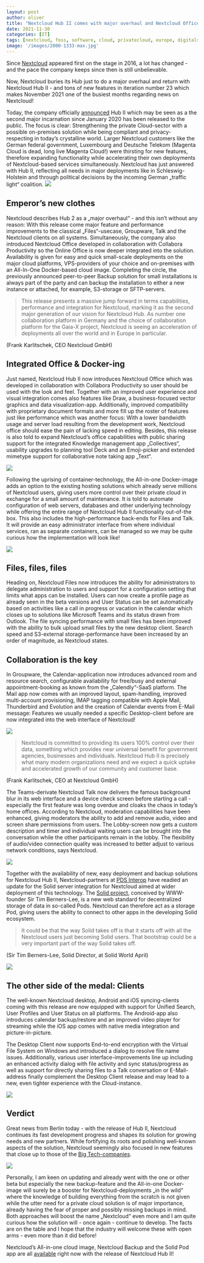 ```yaml
---
layout: post
author: oliver
title: "Nextcloud Hub II comes with major overhaul and Nextcloud Office"
date: 2021-11-30
categories: [IT]
tags: [nextcloud, foss, software, cloud, privatecloud, europe, digitalsovereignty]     # TAG names should always be lowercase
image: '/images/2000-1333-max.jpg'
---
```


Since [Nextcloud](https://nextcloud.com/) appeared first on the stage in 2016, a lot has changed - and the pace the company keeps since then is still unbelievable.

Now, Nextcloud buries its Hub just to do a major overhaul and return with Nextcloud Hub II - and tons of new features in iteration number 23 which makes November 2021 one of the busiest months regarding news on Nextcloud!

Today, the company officially [announced](https://bum.berlin/) Hub II which may be seen as a the second major incarnation since January 2020 has been released to the public. The focus is clear: Strengthening the private Cloud-sector with a possible on-premises solution while being compliant and privacy-respecting in today’s crystalline world. Larger Nextcloud customers like the German federal government, Luxembourg and Deutsche Telekom (Magenta Cloud is dead, long live Magenta Cloud!) were thirsting for new features, therefore expanding functionality while accelerating their own deployments of Nextcloud-based services simultaneously. Nextcloud has just answered with Hub II, reflecting all needs in major deployments like in Schleswig-Holstein and through political decisions by the incoming 
German „traffic light“ coalition.
![](../images/Bildschirmfoto-2021-11-30-um-20.38.12.jpg)

Emperor’s new clothes
---------------------

Nextcloud describes Hub 2 as a „major overhaul“ - and this isn’t without any reason: With this release come major feature and performance improvements to the classical „Files“-usecase, Groupware, Talk and the Nextcloud clients on all systems. Simultaneously, the company also introduced Nextcloud Office developed in collaboration with Collabora Productivity so the Online Office is now deeper integrated into the solution. Availability is given for easy and quick small-scale deployments on the major cloud platforms, VPS-providers of your choice and on-premises with an All-In-One Docker-based cloud image. Completing the circle, the previously announced peer-to-peer Backup solution for small installations is always part of the party and can backup the installation to either a new instance or attached, for example, S3-storage or SFTP-servers.

> This release presents a massive jump forward in terms capabilities, performance and integration for Nextcloud, marking it as the second major generation of our vision for Nextcloud Hub. As number one collaboration platform in Germany and the choice of collaboration platform for the Gaia-X project, Nextcloud is seeing an acceleration of deployments all over the world and in Europe in particular.

(Frank Karlitschek, CEO Nextcloud GmbH)

Integrated Office & Docker-ing
------------------------------

Just named, Nextcloud Hub II now introduces Nextcloud Office which was developed in collaboration with Collabora Productivity so user should be used with the look and feel. Together with an improved user experience and visual integration comes also features like Draw, a business-focused vector graphics and data visualization-app. Additionally, improved compatibility with proprietary document formats and more fill up the roster of features just like performance which was another focus: With a lower bandwidth usage and server load resulting from the development work, Nextcloud office should ease the pain of lacking speed in editing. Besides, this release is also told to expand Nextcloud’s office capabilities with public sharing support for the integrated Knowledge management app „Collectives“, usability upgrades to planning tool Deck and an Emoji-picker and extended mimetype support for collaborative note taking app „Text“.

![](../images/Nextcloud-Office-document-sidebar.jpg)

Following the uprising of container-technology, the All-in-one Docker-image adds an option to the existing hosting solutions which already serve millions of Nextcloud users, giving users more control over their private cloud in exchange for a small amount of maintenance. It is told to automate configuration of web servers, databases and other underlying technology while offering the entire range of Nextcloud Hub II functionality out-of-the box. This also includes the high-performance back-ends for Files and Talk. It will provide an easy administrator interface from where individual services, ran as separate containers, can be managed so we may be quite curious how the implementation will look like!

![](../images/Nextcloud-All-in-one.jpg)

Files, files, files
-------------------

Heading on, Nextcloud Files now introduces the ability for administrators to delegate administration to users and support for a configuration setting that limits what apps can be installed. Users can now create a profile page as already seen in the beta versions and User Status can be set automatically based on activities like a call in progress or vacation in the calendar which closes up to solutions like Microsoft Teams and its status drawn from Outlook. The file syncing performance with small files has been improved with the ability to bulk upload small files by the new desktop client. Search speed and S3-external storage-performance have been increased by an order of magnitude, as Nextcloud states.

Collaboration is the key
------------------------

In Groupware, the Calendar-application now introduces advanced room and resource search, configurable availability for free/busy and external appointment-booking as known from the „Calendly“-SaaS platform. The Mail app now comes with an improved layout, spam-handling, improved multi-account provisioning, IMAP tagging compatible with Apple Mail, Thunderbird and Evolution and the creation of Calendar events from E-Mail message: Features we usually needed a specific Desktop-client before are now integrated into the web interface of Nextcloud!

![](../images/mail-create-event-menu.jpg)

> Nextcloud is committed to providing its users 100% control over their data, something which provides near universal benefit for government agencies, businesses and individuals. Nextcloud Hub II is precisely what many modern organizations need and we expect a quick uptake and accelerated growth of our community and customer base.

(Frank Karlitschek, CEO at Nextcloud GmbH)

The Teams-derivate Nextcloud Talk now delivers the famous background blur in its web interface and a device check screen before starting a call - especially the first feature was long overdue and cloaks the chaos in today’s home offices. According to Nextcloud, moderation capabilities have been enhanced, giving moderators the ability to add and remove audio, video and screen share permissions from users. The Lobby-screen now gets a custom description and timer and individual waiting users can be brought into the conversation while the other participants remain in the lobby. The flexibility of audio/video connection quality was increased to better adjust to various network conditions, says Nextcloud.

![](../images/talk-permissions-lobby.jpg)

Together with the availability of new, easy deployment and backup solutions for Nextcloud Hub II, Nextcloud-partners at [PDS Interop](https://pdsinterop.org/) have readied an update for the Solid server integration for Nextcloud aimed at wider deployment of this technology. The [Solid project](https://solidproject.org/team), conceived by WWW-founder Sir Tim Berners-Lee, is a new web standard for decentralized storage of data in so-called Pods. Nextcloud can therefore act as a storage Pod, giving users the ability to connect to other apps in the developing Solid ecosystem.

> It could be that the way Solid takes off is that it starts off with all the Nextcloud users just becoming Solid users. That bootstrap could be a very important part of the way Solid takes off.

(Sir Tim Berners-Lee, Solid Director, at Solid World April)

![](../images/resource-restrictions.jpg)

The other side of the medal: Clients
------------------------------------

The well-known Nextcloud desktop, Android and iOS syncing-clients coming with this release are now equipped with support for Unified Search, User Profiles and User Status on all platforms. The Android-app also introduces calendar backup/restore and an improved video player for streaming while the iOS app comes with native media integration and picture-in-picture.

The Desktop Client now supports End-to-end encryption with the Virtual File System on Windows and introduced a dialog to resolve file name issues. Additionally, various user interface-improvements line up including an enhanced activity dialog with file activity and sync status/progress as well as support for directly sharing files to a Talk conversation or E-Mail-address finally complement the Desktop Client release and may lead to a new, even tighter experience with the Cloud-instance.

![](../images/share-enhancements---Windows.jpg)

Verdict
-------

Great news from Berlin today - with the release of Hub II, Nextcloud continues its fast development progress and shapes its solution for growing needs and new partners. While fortifying its roots and polishing well-known aspects of the solution, Nextcloud seemingly also focused in new features that close up to those of the [Big Tech-companies](https://pifferi.synology.me/eu-tech-sector-files-antitrust-complaint-against-microsoft/).

![](../images/2000-1333-max.jpg)

Personally, I am keen on updating and already went with the one or other beta but especially the new backup-feature and the All-in-one Docker-image will surely be a booster for Nextcloud-deployments „in the wild“ where the knowledge of building everything from the scratch is not given while the utter need for a private cloud solution is of major importance, already having the fear of proper and possibly missing backups in mind. Both approaches will boost the name „Nextcloud“ even more and I am quite curious how the solution will - once again - continue to develop. The facts are on the table and I hope that the industry will welcome these with open arms - even more than it did before!

Nextcloud’s All-in-one cloud image, Nextcloud Backup and the Solid Pod app are all [available](https://nextcloud.com/install/) right now with the release of Nextcloud Hub II!